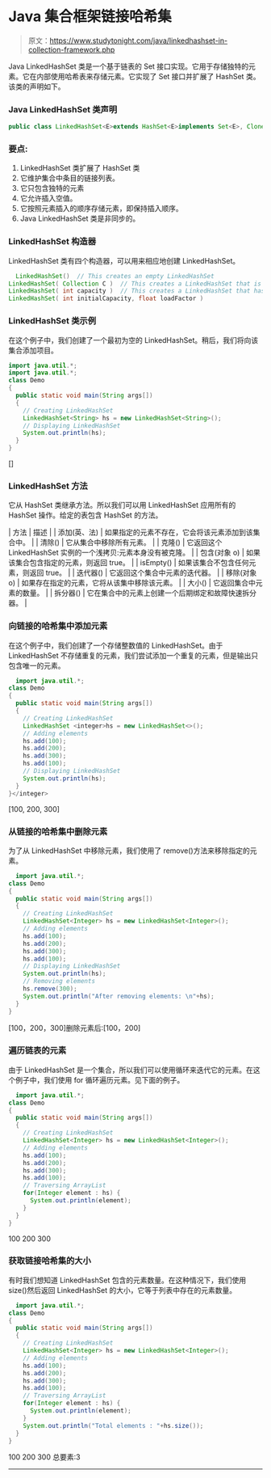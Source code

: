 # Java 集合框架链接哈希集

> 原文：<https://www.studytonight.com/java/linkedhashset-in-collection-framework.php>

Java LinkedHashSet 类是一个基于链表的 Set 接口实现。它用于存储独特的元素。它在内部使用哈希表来存储元素。它实现了 Set 接口并扩展了 HashSet 类。该类的声明如下。

### Java LinkedHashSet 类声明

```java
public class LinkedHashSet<E>extends HashSet<E>implements Set<E>, Cloneable, Serializable 
```

### 要点:

1.  LinkedHashSet 类扩展了 HashSet 类
2.  它维护集合中条目的链接列表。
3.  它只包含独特的元素
4.  它允许插入空值。
5.  它按照元素插入的顺序存储元素，即保持插入顺序。
6.  Java LinkedHashSet 类是非同步的。

### LinkedHashSet 构造器

LinkedHashSet 类有四个构造器，可以用来相应地创建 LinkedHashSet。

```java
  LinkedHashSet()  // This creates an empty LinkedHashSet
LinkedHashSet( Collection C )  // This creates a LinkedHashSet that is initialized with the elements of the Collection C
LinkedHashSet( int capacity )  // This creates a LinkedHashSet that has the specified initial capacity
LinkedHashSet( int initialCapacity, float loadFactor ) 

```

### LinkedHashSet 类示例

在这个例子中，我们创建了一个最初为空的 LinkedHashSet。稍后，我们将向该集合添加项目。

```java
import java.util.*;
import java.util.*;
class Demo
{
  public static void main(String args[])
  {
    // Creating LinkedHashSet
    LinkedHashSet<String> hs = new LinkedHashSet<String>();
    // Displaying LinkedHashSet
    System.out.println(hs);
  }
} 
```

[]

### LinkedHashSet 方法

它从 HashSet 类继承方法。所以我们可以用 LinkedHashSet 应用所有的 HashSet 操作。给定的表包含 HashSet 的方法。

| 方法 | 描述 |
| 添加(英、法) | 如果指定的元素不存在，它会将该元素添加到该集合中。 |
| 清除() | 它从集合中移除所有元素。 |
| 克隆() | 它返回这个 LinkedHashSet 实例的一个浅拷贝:元素本身没有被克隆。 |
| 包含(对象 o) | 如果该集合包含指定的元素，则返回 true。 |
| isEmpty() | 如果该集合不包含任何元素，则返回 true。 |
| 迭代器() | 它返回这个集合中元素的迭代器。 |
| 移除(对象 o) | 如果存在指定的元素，它将从该集中移除该元素。 |
| 大小() | 它返回集合中元素的数量。 |
| 拆分器() | 它在集合中的元素上创建一个后期绑定和故障快速拆分器。 |

### 向链接的哈希集中添加元素

在这个例子中，我们创建了一个存储整数值的 LinkedHashSet。由于 LinkedHashSet 不存储重复的元素，我们尝试添加一个重复的元素，但是输出只包含唯一的元素。

```java
  import java.util.*;
class Demo
{
  public static void main(String args[])
  {
    // Creating LinkedHashSet
    LinkedHashSet <integer>hs = new LinkedHashSet<>();
    // Adding elements
    hs.add(100);
    hs.add(200);
    hs.add(300);
    hs.add(100);
    // Displaying LinkedHashSet
    System.out.println(hs);
  }
}</integer> 

```

[100, 200, 300]

### 从链接的哈希集中删除元素

为了从 LinkedHashSet 中移除元素，我们使用了 remove()方法来移除指定的元素。

```java
  import java.util.*;
class Demo
{
  public static void main(String args[])
  {
    // Creating LinkedHashSet
    LinkedHashSet<Integer> hs = new LinkedHashSet<Integer>();
    // Adding elements
    hs.add(100);
    hs.add(200);
    hs.add(300);
    hs.add(100);
    // Displaying LinkedHashSet
    System.out.println(hs);
    // Removing elements
    hs.remove(300);
    System.out.println("After removing elements: \n"+hs);
  }
} 

```

[100，200，300]删除元素后:[100，200]

### 遍历链表的元素

由于 LinkedHashSet 是一个集合，所以我们可以使用循环来迭代它的元素。在这个例子中，我们使用 for 循环遍历元素。见下面的例子。

```java
  import java.util.*;
class Demo
{
  public static void main(String args[])
  {
    // Creating LinkedHashSet
    LinkedHashSet<Integer> hs = new LinkedHashSet<Integer>();
    // Adding elements
    hs.add(100);
    hs.add(200);
    hs.add(300);
    hs.add(100);
    // Traversing ArrayList
    for(Integer element : hs) {
      System.out.println(element);    
    }
  }
} 

```

100 200 300

### 获取链接哈希集的大小

有时我们想知道 LinkedHashSet 包含的元素数量。在这种情况下，我们使用 size()然后返回 LinkedHashSet 的大小，它等于列表中存在的元素数量。

```java
  import java.util.*;
class Demo
{
  public static void main(String args[])
  {
    // Creating LinkedHashSet
    LinkedHashSet<Integer> hs = new LinkedHashSet<Integer>();
    // Adding elements
    hs.add(100);
    hs.add(200);
    hs.add(300);
    hs.add(100);
    // Traversing ArrayList
    for(Integer element : hs) {
      System.out.println(element);    
    }
    System.out.println("Total elements : "+hs.size());
  }
} 

```

100 200 300 总要素:3

* * *